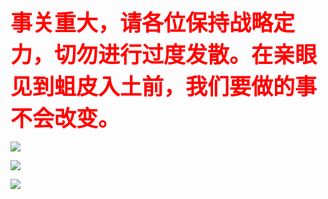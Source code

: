 <div style="color:red;font-size:35px;font-weight:bolder">
  事关重大，请各位保持战略定力，切勿进行过度发散。在亲眼见到蛆皮入土前，我们要做的事不会改变。
</div>

<img src="https://img.nga.178.com/attachments/mon_202106/09/7nQ2o-fvxbZ10T3cSlk-ue.png"></img>

<img src="https://img.nga.178.com/attachments/mon_202106/09/7nQ2o-ihxrZgT3cSlk-ug.png"></img>

<img src="https://img.nga.178.com/attachments/mon_202106/09/7nQ2o-thmK18T3cSli-ud.png"></img>